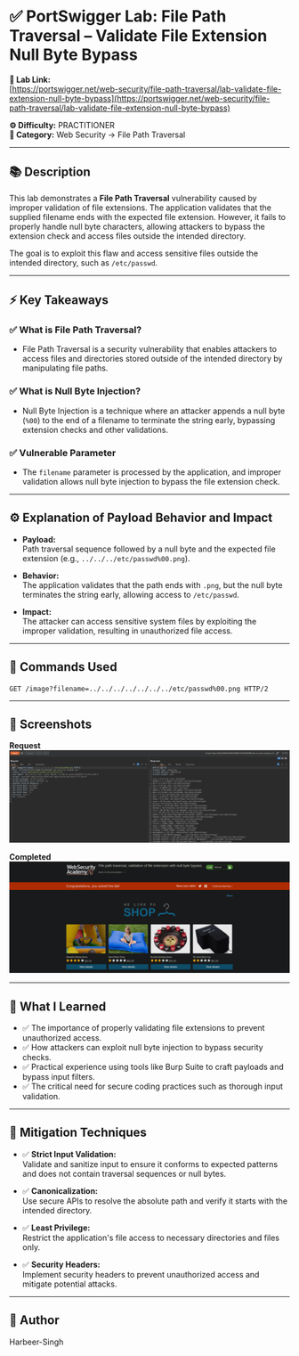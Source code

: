 # ✅ PortSwigger Lab: File Path Traversal – Validate File Extension Null Byte Bypass

**🔗 Lab Link:**  
[https://portswigger.net/web-security/file-path-traversal/lab-validate-file-extension-null-byte-bypass](https://portswigger.net/web-security/file-path-traversal/lab-validate-file-extension-null-byte-bypass)

**⚙️ Difficulty:** PRACTITIONER  
**📂 Category:** Web Security → File Path Traversal

---

## 📚 Description

This lab demonstrates a **File Path Traversal** vulnerability caused by improper validation of file extensions. The application validates that the supplied filename ends with the expected file extension. However, it fails to properly handle null byte characters, allowing attackers to bypass the extension check and access files outside the intended directory.

The goal is to exploit this flaw and access sensitive files outside the intended directory, such as `/etc/passwd`.

---

## ⚡ Key Takeaways

### ✅ What is File Path Traversal?  
- File Path Traversal is a security vulnerability that enables attackers to access files and directories stored outside of the intended directory by manipulating file paths.

### ✅ What is Null Byte Injection?  
- Null Byte Injection is a technique where an attacker appends a null byte (`%00`) to the end of a filename to terminate the string early, bypassing extension checks and other validations.

### ✅ Vulnerable Parameter  
- The `filename` parameter is processed by the application, and improper validation allows null byte injection to bypass the file extension check.

---

## ⚙️ Explanation of Payload Behavior and Impact

- **Payload:**  
  Path traversal sequence followed by a null byte and the expected file extension (e.g., `../../../etc/passwd%00.png`).

- **Behavior:**  
  The application validates that the path ends with `.png`, but the null byte terminates the string early, allowing access to `/etc/passwd`.

- **Impact:**  
  The attacker can access sensitive system files by exploiting the improper validation, resulting in unauthorized file access.

---

## 🧱 Commands Used

```http
GET /image?filename=../../../../../../../etc/passwd%00.png HTTP/2
```

---

## 📸 Screenshots

**Request**  
![Intercepted Request](https://github.com/Harbeer-Singh/Portswigger-Labs/blob/main/PATH%20TRAVERSAL/LAB-6/images/1.png)

**Completed**  
![Response](https://github.com/Harbeer-Singh/Portswigger-Labs/blob/main/PATH%20TRAVERSAL/LAB-6/images/2.png)

---

## 📝 What I Learned

- ✅ The importance of properly validating file extensions to prevent unauthorized access.  
- ✅ How attackers can exploit null byte injection to bypass security checks.  
- ✅ Practical experience using tools like Burp Suite to craft payloads and bypass input filters.  
- ✅ The critical need for secure coding practices such as thorough input validation.

---

## 🔐 Mitigation Techniques

- ✅ **Strict Input Validation:**  
  Validate and sanitize input to ensure it conforms to expected patterns and does not contain traversal sequences or null bytes.

- ✅ **Canonicalization:**  
  Use secure APIs to resolve the absolute path and verify it starts with the intended directory.

- ✅ **Least Privilege:**  
  Restrict the application's file access to necessary directories and files only.

- ✅ **Security Headers:**  
  Implement security headers to prevent unauthorized access and mitigate potential attacks.

---

## 👤 Author

Harbeer-Singh

